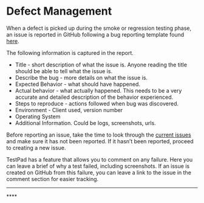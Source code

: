 # Defect Management

When a defect is picked up during the smoke or regression testing phase, an issue is reported in GitHub following a bug reporting template found [here](https://github.com/ushahidi/platform/issues/new?template=Bug_report.md). 

The following information is captured in the report.   


* Title - short description of what the issue is. Anyone reading the title should be able to tell what the issue is.
* Describe the bug - more details on what the issue is.
* Expected Behavior - what should have happened.
* Actual behavior - what actually happened. This needs to be a very accurate and detailed description of the behavior experienced.
* Steps to reproduce - actions followed when bug was discovered.
* Environment - Client used, version number
* Operating System
* Additional Information. Could be logs, screenshots, urls.

Before reporting an issue, take the time to look through the [current issues](https://github.com/ushahidi/platform/issues) and make sure it has not been reported. If it hasn’t been reported, proceed to creating a new issue.  


TestPad has a feature that allows you to comment on any failure. Here you can leave a brief of why a test failed, including screenshots. If an issue is created on GitHub from this failure, you can leave a link to the issue in the comment section for easier tracking.   
****

\*\*\*\*

